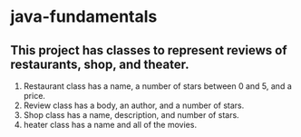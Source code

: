 # java-fundamentals
## This project has  classes to represent reviews of restaurants, shop, and theater.
 1. Restaurant class has a name, a number of stars between 0 and 5, and a price.
 2. Review class has a body, an author, and a number of stars.
 3. Shop class has a name, description, and number of stars.
 4. heater class has a name and all of the movies.


